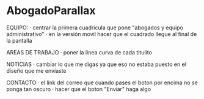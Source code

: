 # AbogadoParallax

EQUIPO:
· centrar la primera cuadricula que pone "abogados y equipo administrativo"
· en la versión movil hacer que el cuadrado llegue al final de la pantalla

AREAS DE TRABAJO
· poner la linea curva de cada titulito

NOTICIAS
· cambiar lo que me digas ya que eso no estaba puesto en el diseño que me enviaste

CONTACTO
· el link del correo que cuando pases el boton por encima no se ponga tan oscuro
· hacer que el boton "Enviar" haga algo